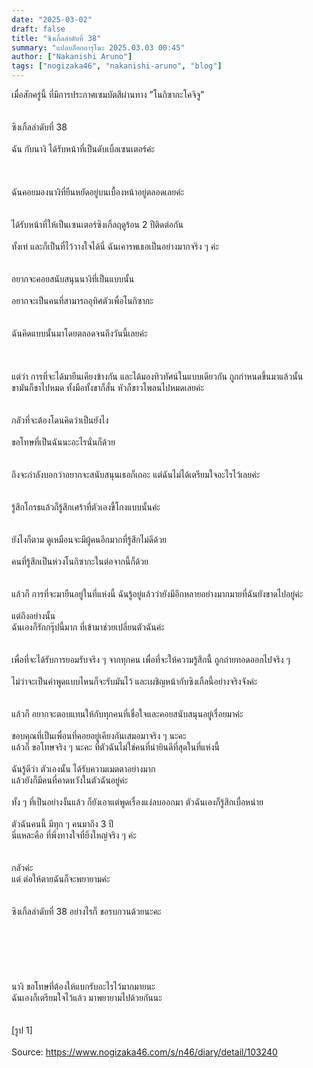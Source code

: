 ```yaml
---
date: "2025-03-02"
draft: false
title: "ซิงเกิ้ลลำดับที่ 38"
summary: "แปลบล็อกอารุโนะ 2025.03.03 00:45"
author: ["Nakanishi Aruno"]
tags: ["nogizaka46", "nakanishi-aruno", "blog"]
---
```


เมื่อสักครู่นี้ ที่มีการประกาศเซมบัตสึผ่านทาง ”โนกิซากะโคจิจู”\
\
\
ซิงเกิ้ลลำดับที่ 38\
\
ฉัน กับนางิ ได้รับหน้าที่เป็นดับเบิ้ลเซนเตอร์ค่ะ\
\
\
\
ฉันคอยมองนางิที่ยืนหยัดอยู่บนเบื้องหน้าอยู่ตลอดเลยค่ะ\
\
\
ได้รับหน้าที่ให้เป็นเซนเตอร์ซิงเกิ้ลฤดูร้อน 2 ปีติดต่อกัน\
\
ทั้งเท่ และก็เป็นที่ไว้วางใจได้นี่ ฉันเคารพเธอเป็นอย่างมากจริง ๆ ค่ะ\
\
\
อยากจะคอยสนับสนุนนางิที่เป็นแบบนั้น\
\
อยากจะเป็นคนที่สามารถอุทิศตัวเพื่อโนกิซากะ\
\
\
ฉันคิดแบบนั้นมาโดยตลอดจนถึงวันนี้เลยค่ะ\
\
\
\
แต่ว่า การที่จะได้มายืนเคียงข้างกัน และได้มองทิวทัศน์ในแบบเดียวกัน ถูกกำหนดขึ้นมาแล้วนั้น\
ขามันก็ชาไปหมด ทั้งมือทั้งขาก็สั่น หัวก็ขาวโพลนไปหมดเลยค่ะ\
\
\
กลัวที่จะต้องโดนคิดว่าเป็นยังไง\
\
ขอโทษที่เป็นฉันนะอะไรนั่นก็ด้วย\
\
\
ถึงจะกำลังบอกว่าอยากจะสนับสนุนเธอก็เถอะ แต่ฉันไม่ได้เตรียมใจอะไรไว้เลยค่ะ\
\
\
รู้สึกโกรธแล้วก็รู้สึกเศร้าที่ตัวเองขี้โกงแบบนั้นค่ะ\
\
\
ยังไงก็ตาม ดูเหมือนจะมีผู้คนอีกมากที่รู้สึกไม่ดีด้วย\
\
คนที่รู้สึกเป็นห่วงโนกิซากะในต่อจากนี้ก็ด้วย\
\
\
แล้วก็
การที่จะมายืนอยู่ในที่แห่งนี้ ฉันรู้อยู่แล้วว่ายังมีอีกหลายอย่างมากมายที่ฉันยังขาดไปอยู่ค่ะ
\
\
แต่ถึงอย่างนั้น
\
ฉันเองก็รักกรุ๊ปนี้มาก ที่เข้ามาช่วยเปลี่ยนตัวฉันค่ะ
\
\
\
เพื่อที่จะได้รับการยอมรับจริง ๆ จากทุกคน
เพื่อที่จะให้ความรู้สึกนี้ ถูกถ่ายทอดออกไปจริง ๆ
\
\
ไม่ว่าจะเป็นคำพูดแบบไหนก็จะรับมันไว้
และเผชิญหน้ากับซิงเกิ้ลนี้อย่างจริงจังค่ะ
\
\
\
แล้วก็ อยากจะตอบแทนให้กับทุกคนที่เชื่อใจและคอยสนับสนุนอยู่เรื่อยมาค่ะ
\
\
ขอบคุณที่เป็นเพื่อนที่คอยอยู่เคียงกันเสมอมาจริง ๆ นะคะ
\
แล้วก็ ขอโทษจริง ๆ นะคะ ที่ตัวฉันไม่ใช่คนที่น่ายินดีที่สุดในที่แห่งนี้
\
\
ฉันรู้ดีว่า ตัวเองนั้น ได้รับความเมตตาอย่างมาก
\
แล้วยังก็มีคนที่คาดหวังในตัวฉันอยู่ค่ะ
\
\
ทั้ง ๆ ที่เป็นอย่างงั้นแล้ว ก็ยังเอาแต่พูดเรื่องแง่ลบออกมา ตัวฉันเองก็รู้สึกเบื่อหน่าย
\
\
ตัวฉันคนนี้ มีทุก ๆ คนมาถึง 3 ปี
\
นี่แหละคือ ที่พึ่งทางใจที่ยิ่งใหญ่จริง ๆ ค่ะ
\
\
\
กลัวค่ะ
\
แต่ ต่อให้ตายฉันก็จะพยายามค่ะ
\
\
\
ซิงเกิ้ลลำดับที่ 38 อย่างไรก็ ขอรบกวนด้วยนะคะ\
\
\
\
\
\
\
นางิ ขอโทษที่ต้องให้แบกรับอะไรไว้มากมายนะ\
ฉันเองก็เตรียมใจไว้แล้ว มาพยายามไปด้วยกันนะ\
\
\
[รูป 1]\
\
Source: https://www.nogizaka46.com/s/n46/diary/detail/103240
